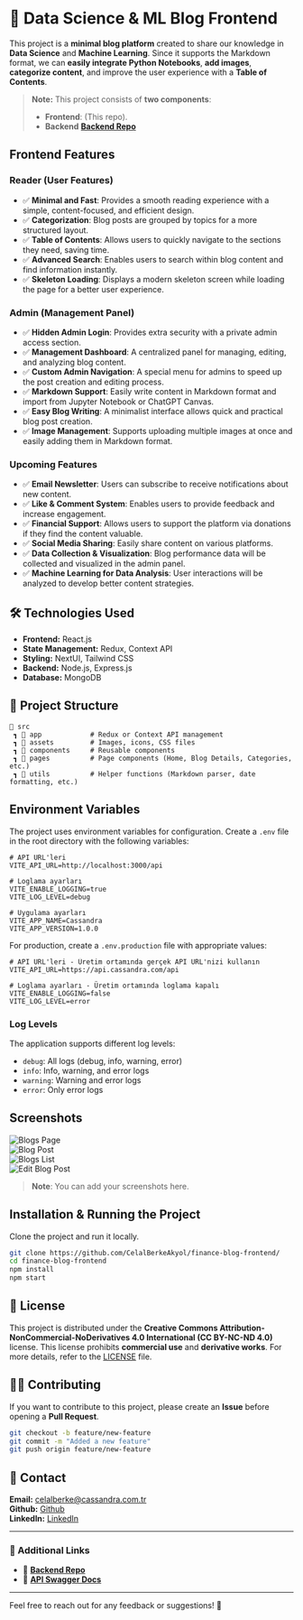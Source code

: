 # 📝 Data Science & ML Blog Frontend

This project is a **minimal blog platform** created to share our knowledge in **Data Science** and **Machine Learning**. Since it supports the Markdown format, we can **easily integrate Python Notebooks**, **add images**, **categorize content**, and improve the user experience with a **Table of Contents**.

> **Note:** This project consists of **two components**:
>
> - **Frontend**: (This repo).
> - **Backend** **[Backend Repo](https://github.com/CelalBerkeAkyol/Finance-blog-backend)**

## Frontend Features

### **Reader (User Features)**

- ✅ **Minimal and Fast**: Provides a smooth reading experience with a simple, content-focused, and efficient design.
- ✅ **Categorization**: Blog posts are grouped by topics for a more structured layout.
- ✅ **Table of Contents**: Allows users to quickly navigate to the sections they need, saving time.
- ✅ **Advanced Search**: Enables users to search within blog content and find information instantly.
- ✅ **Skeleton Loading**: Displays a modern skeleton screen while loading the page for a better user experience.

### **Admin (Management Panel)**

- ✅ **Hidden Admin Login**: Provides extra security with a private admin access section.
- ✅ **Management Dashboard**: A centralized panel for managing, editing, and analyzing blog content.
- ✅ **Custom Admin Navigation**: A special menu for admins to speed up the post creation and editing process.
- ✅ **Markdown Support**: Easily write content in Markdown format and import from Jupyter Notebook or ChatGPT Canvas.
- ✅ **Easy Blog Writing**: A minimalist interface allows quick and practical blog post creation.
- ✅ **Image Management**: Supports uploading multiple images at once and easily adding them in Markdown format.

### **Upcoming Features**

- ✅ **Email Newsletter**: Users can subscribe to receive notifications about new content.
- ✅ **Like & Comment System**: Enables users to provide feedback and increase engagement.
- ✅ **Financial Support**: Allows users to support the platform via donations if they find the content valuable.
- ✅ **Social Media Sharing**: Easily share content on various platforms.
- ✅ **Data Collection & Visualization**: Blog performance data will be collected and visualized in the admin panel.
- ✅ **Machine Learning for Data Analysis**: User interactions will be analyzed to develop better content strategies.

## 🛠 Technologies Used

- **Frontend:** React.js
- **State Management:** Redux, Context API
- **Styling:** NextUI, Tailwind CSS
- **Backend:** Node.js, Express.js
- **Database:** MongoDB

## 📎 Project Structure

```
📂 src
 ┓ 📂 app            # Redux or Context API management
 ┓ 📂 assets         # Images, icons, CSS files
 ┓ 📂 components     # Reusable components
 ┓ 📂 pages          # Page components (Home, Blog Details, Categories, etc.)
 ┓ 📂 utils          # Helper functions (Markdown parser, date formatting, etc.)
```

## Environment Variables

The project uses environment variables for configuration. Create a `.env` file in the root directory with the following variables:

```
# API URL'leri
VITE_API_URL=http://localhost:3000/api

# Loglama ayarları
VITE_ENABLE_LOGGING=true
VITE_LOG_LEVEL=debug

# Uygulama ayarları
VITE_APP_NAME=Cassandra
VITE_APP_VERSION=1.0.0
```

For production, create a `.env.production` file with appropriate values:

```
# API URL'leri - Üretim ortamında gerçek API URL'nizi kullanın
VITE_API_URL=https://api.cassandra.com/api

# Loglama ayarları - Üretim ortamında loglama kapalı
VITE_ENABLE_LOGGING=false
VITE_LOG_LEVEL=error
```

### Log Levels

The application supports different log levels:

- `debug`: All logs (debug, info, warning, error)
- `info`: Info, warning, and error logs
- `warning`: Warning and error logs
- `error`: Only error logs

## Screenshots

![Blogs Page](./screenshots/Screenshot%202025-02-15%20at%2018.57.02.png)  
![Blog Post](./screenshots/Screenshot%202025-02-15%20at%2018.57.22.png)  
![Blogs List ](./screenshots/Screenshot%202025-02-15%20at%2018.58.26.png)  
![Edit Blog Post ](./screenshots/Screenshot%202025-02-15%20at%2018.59.37.png)

> **Note**: You can add your screenshots here.

## Installation & Running the Project

Clone the project and run it locally.

```bash
git clone https://github.com/CelalBerkeAkyol/finance-blog-frontend/
cd finance-blog-frontend
npm install
npm start
```

## 📝 License

This project is distributed under the **Creative Commons Attribution-NonCommercial-NoDerivatives 4.0 International (CC BY-NC-ND 4.0)** license. This license prohibits **commercial use** and **derivative works**. For more details, refer to the [LICENSE](LICENSE) file.

## 👨‍💻 Contributing

If you want to contribute to this project, please create an **Issue** before opening a **Pull Request**.

```bash
git checkout -b feature/new-feature
git commit -m "Added a new feature"
git push origin feature/new-feature
```

## **📩 Contact**

**Email:** [celalberke@cassandra.com.tr](mailto:celalberke@cassandra.com.tr)  
**Github:** [Github](https://github.com/CelalBerkeAkyol)  
**LinkedIn:** [LinkedIn](https://www.linkedin.com/in/celal-berke-akyol-389a3a216/)

---

### **🔗 Additional Links**

- 📌 **[Backend Repo](https://github.com/CelalBerkeAkyol/Finance-blog-backend)**
- 📌 **[API Swagger Docs](#)**

---

Feel free to reach out for any feedback or suggestions! 🚀
